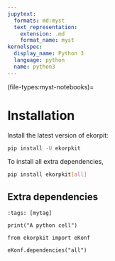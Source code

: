 ```yaml
---
jupytext:
  formats: md:myst
  text_representation:
    extension: .md
    format_name: myst
kernelspec:
  display_name: Python 3
  language: python
  name: python3
---
```


(file-types:myst-notebooks)=
# Installation

Install the latest version of ekorpit:

```bash
pip install -U ekorpkit
```

To install all extra dependencies,

```bash
pip install ekorpkit[all]
```

## Extra dependencies

```{code-cell} ipython3
:tags: [mytag]

print("A python cell")
```

```{code-cell} ipython3
from ekorpkit import eKonf

eKonf.dependencies("all")
```
